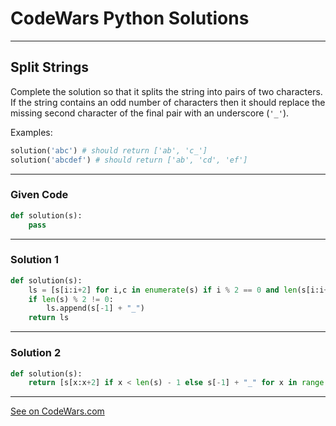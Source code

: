 # CodeWars Python Solutions

---

## Split Strings

Complete the solution so that it splits the string into pairs of two characters. If the string contains an odd number of characters then it should replace the missing second character of the final pair with an underscore (`'_'`).

Examples:


```python
solution('abc') # should return ['ab', 'c_']
solution('abcdef') # should return ['ab', 'cd', 'ef']
```



---

### Given Code


```python
def solution(s):
    pass
```

---

### Solution 1


```python
def solution(s):
    ls = [s[i:i+2] for i,c in enumerate(s) if i % 2 == 0 and len(s[i:i+2]) == 2]
    if len(s) % 2 != 0:
        ls.append(s[-1] + "_")
    return ls
```

---

### Solution 2


```python
def solution(s):
    return [s[x:x+2] if x < len(s) - 1 else s[-1] + "_" for x in range(0, len(s), 2)]
```

---


[See on CodeWars.com](https://www.codewars.com/kata/515de9ae9dcfc28eb6000001/)
